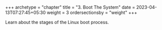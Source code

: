 +++
archetype = "chapter"
title = "3. Boot The System"
date = 2023-04-13T07:27:45+05:30
weight = 3
ordersectionsby = "weight"
+++

Learn about the stages of the Linux boot process.